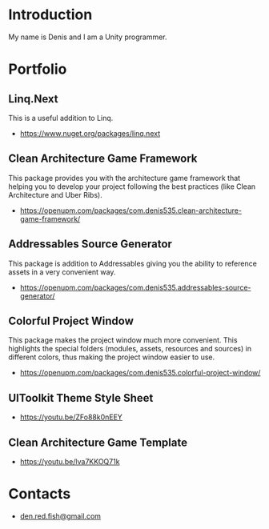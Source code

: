 # Introduction
My name is Denis and I am a Unity programmer.

# Portfolio
## Linq.Next
This is a useful addition to Linq.
- https://www.nuget.org/packages/linq.next

## Clean Architecture Game Framework
This package provides you with the architecture game framework that helping you to develop your project following the best practices (like Clean Architecture and Uber Ribs).
- https://openupm.com/packages/com.denis535.clean-architecture-game-framework/

## Addressables Source Generator
This package is addition to Addressables giving you the ability to reference assets in a very convenient way.
- https://openupm.com/packages/com.denis535.addressables-source-generator/

## Colorful Project Window
This package makes the project window much more convenient. This highlights the special folders (modules, assets, resources and sources) in different colors, thus making the project window easier to use.
- https://openupm.com/packages/com.denis535.colorful-project-window/

## UIToolkit Theme Style Sheet
- https://youtu.be/ZFo88k0nEEY

## Clean Architecture Game Template
- https://youtu.be/lva7KKOQ71k

# Contacts
- den.red.fish@gmail.com
